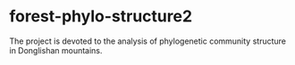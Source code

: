 # forest-phylo-structure2

The project is devoted to the analysis of phylogenetic community structure in Donglishan mountains.